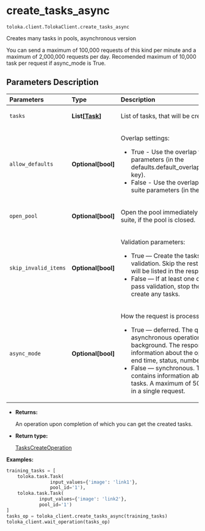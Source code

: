 # create_tasks_async
`toloka.client.TolokaClient.create_tasks_async`

Creates many tasks in pools, asynchronous version


You can send a maximum of 100,000 requests of this kind per minute and a maximum of 2,000,000 requests per day.
Recomended maximum of 10,000 task per request if async_mode is True.

## Parameters Description

| Parameters | Type | Description |
| :----------| :----| :-----------|
`tasks`|**List\[[Task](toloka.client.task.Task.md)\]**|<p>List of tasks, that will be created.</p>
`allow_defaults`|**Optional\[bool\]**|<p>Overlap settings:<ul><li>True - Use the overlap that is set in the pool parameters (in the defaults.default_overlap_for_new_task_suites key).</li><li>False - Use the overlap that is set in the task suite parameters (in the overlap field).</li></ul></p>
`open_pool`|**Optional\[bool\]**|<p>Open the pool immediately after creating a task suite, if the pool is closed.</p>
`skip_invalid_items`|**Optional\[bool\]**|<p>Validation parameters:<ul><li>True — Create the tasks that passed validation. Skip the rest of the tasks (errors will     be listed in the response to the request).</li><li>False — If at least one of the tasks didn&#x27;t pass validation, stop the operation and don&#x27;t create any tasks.</li></ul></p>
`async_mode`|**Optional\[bool\]**|<p>How the request is processed:<ul><li>True — deferred. The query results in an asynchronous operation running in the background.     The response contains information about the operation (start and end time, status, number of sets).</li><li>False — synchronous. The response contains information about the created tasks.     A maximum of 5000 tasks can be sent in a single request.</li></ul></p>

* **Returns:**

  An operation upon completion of which you can get the created tasks.

* **Return type:**

  [TasksCreateOperation](toloka.client.operations.TasksCreateOperation.md)

**Examples:**

```python
training_tasks = [
    toloka.task.Task(
                input_values={'image': 'link1'},
                pool_id='1'),
    toloka.task.Task(
            input_values={'image': 'link2'},
            pool_id='1')
]
tasks_op = toloka_client.create_tasks_async(training_tasks)
toloka_client.wait_operation(tasks_op)
```
